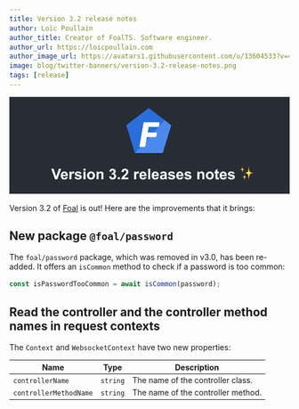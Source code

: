 ```yaml
---
title: Version 3.2 release notes
author: Loïc Poullain
author_title: Creator of FoalTS. Software engineer.
author_url: https://loicpoullain.com
author_image_url: https://avatars1.githubusercontent.com/u/13604533?v=4
image: blog/twitter-banners/version-3.2-release-notes.png
tags: [release]
---
```


![Banner](./assets/version-3.2-is-here/banner.png)

Version 3.2 of [Foal](https://foalts.org/) is out! Here are the improvements that it brings:

<!--truncate-->

## New package `@foal/password`

The `foal/password` package, which was removed in v3.0, has been re-added. It offers an `isCommon` method to check if a password is too common:

```typescript
const isPasswordTooCommon = await isCommon(password);
```

## Read the controller and the controller method names in request contexts

The `Context` and `WebsocketContext` have two new properties:


 | Name | Type | Description |
 | --- | --- | --- |
 | `controllerName` | `string` | The name of the controller class. |
 | `controllerMethodName` | `string` | The name of the controller method. |